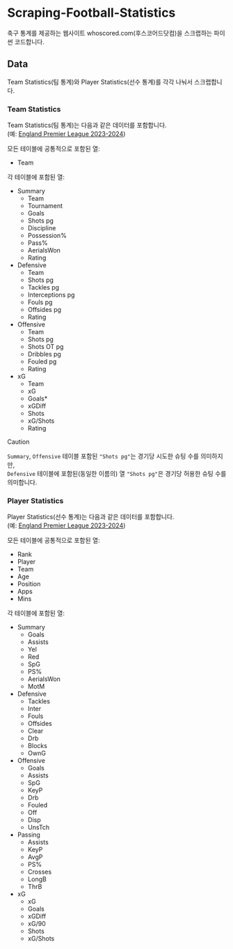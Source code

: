 # Scraping-Football-Statistics

축구 통계를 제공하는 웹사이트 whoscored.com(후스코어드닷컴)을 스크랩하는 파이썬 코드합니다.


## Data

Team Statistics(팀 통계)와 Player Statistics(선수 통계)를 각각 나눠서 스크랩합니다.


### Team Statistics

Team Statistics(팀 통계)는 다음과 같은 데이터를 포함합니다.   
(예: [England Premier League 2023-2024](https://1xbet.whoscored.com/Regions/252/Tournaments/2/Seasons/10316/Stages/23400/TeamStatistics/England-Premier-League-2024-2025))

모든 테이블에 공통적으로 포함된 열:
- Team

각 테이블에 포함된 열:
- Summary
    - Team
    - Tournament
    - Goals
    - Shots pg
    - Discipline
    - Possession%
    - Pass%
    - AerialsWon
    - Rating
- Defensive
    - Team
    - Shots pg
    - Tackles pg
    - Interceptions pg
    - Fouls pg
    - Offsides pg
    - Rating
- Offensive
    - Team
    - Shots pg
    - Shots OT pg
    - Dribbles pg
    - Fouled pg
    - Rating
- xG
    - Team
    - xG
    - Goals*
    - xGDiff
    - Shots
    - xG/Shots
    - Rating

> [!CAUTION] 
> `Summary`, `Offensive` 테이블 포함된 `"Shots pg"`는 경기당 시도한 슈팅 수를 의미하지만,   
> `Defensive` 테이블에 포함된(동일한 이름의) 열 `"Shots pg"`은 경기당 허용한 슈팅 수를 의미합니다.


### Player Statistics

Player Statistics(선수 통계)는 다음과 같은 데이터를 포함합니다.   
(예: [England Premier League 2023-2024](https://1xbet.whoscored.com/Regions/252/Tournaments/2/Seasons/9618/Stages/22076/PlayerStatistics/England-Premier-League-2023-2024))

모든 테이블에 공통적으로 포함된 열:
- Rank
- Player
- Team
- Age
- Position
- Apps
- Mins

각 테이블에 포함된 열:
- Summary
    - Goals
    - Assists
    - Yel
    - Red
    - SpG
    - PS%
    - AerialsWon
    - MotM
- Defensive
    - Tackles
    - Inter
    - Fouls
    - Offsides
    - Clear
    - Drb
    - Blocks
    - OwnG
- Offensive
    - Goals
    - Assists
    - SpG
    - KeyP
    - Drb
    - Fouled
    - Off
    - Disp
    - UnsTch
- Passing
    - Assists
    - KeyP
    - AvgP
    - PS%
    - Crosses
    - LongB
    - ThrB
- xG
    - xG
    - Goals
    - xGDiff
    - xG/90
    - Shots
    - xG/Shots
